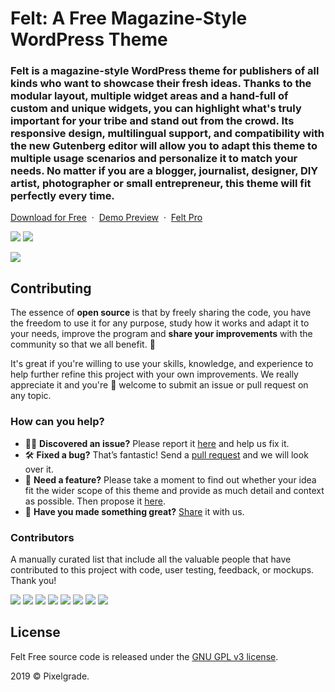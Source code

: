 # Felt: A Free Magazine-Style WordPress Theme
### Felt is a magazine-style WordPress theme for publishers of all kinds who want to showcase their fresh ideas. Thanks to the modular layout, multiple widget areas and a hand-full of custom and unique widgets, you can highlight what's truly important for your tribe and stand out from the crowd. Its responsive design, multilingual support, and compatibility with the new Gutenberg editor will allow you to adapt this theme to multiple usage scenarios and personalize it to match your needs. No matter if you are a blogger, journalist, designer, DIY artist, photographer or small entrepreneur, this theme will fit perfectly every time.

[Download for Free](https://downloads.wordpress.org/theme/felt.latest-stable.zip) &nbsp;·&nbsp; [Demo Preview](https://demos.pixelgrade.com/felt-lite/) &nbsp;·&nbsp; [ Felt Pro](https://pixelgrade.com/themes/felt-pro/)

[![](https://img.shields.io/github/issues-closed/pixelgrade/felt-free.svg?color=6cc644&label=Issues)](https://github.com/pixelgrade/felt-free/issues?utf8=%E2%9C%93&q=is%3Aissue+is%3Aclosed+) [![](https://img.shields.io/github/issues/pixelgrade/felt-free.svg?color=4078c0&label=%20)](https://github.com/pixelgrade/felt-free/issues?utf8=%E2%9C%93&q=is%3Aissue+is%3Aopen)

[![](https://user-images.githubusercontent.com/46342490/61291952-9cfb4c00-a7d8-11e9-8e11-6ca33e16a7db.jpg)](https://pixelgrade.com/themes/felt-lite/)

## Contributing
The essence of **open source** is that by freely sharing the code, you have the freedom to use it for any purpose, study how it works and adapt it to your needs, improve the program and **share your improvements** with the community so that we all benefit. 🙏

It's great if you're willing to use your skills, knowledge, and experience to help further refine this project with your own improvements. We really appreciate it and you're 💯 welcome to submit an issue or pull request on any topic.

### How can you help?
-  🕵️‍♀️ **Discovered an issue?** Please report it [here](https://github.com/pixelgrade/felt-free/issues/new "here") and help us fix it.
- 🛠 **Fixed a bug?** That’s fantastic! Send a [pull request](https://github.com/pixelgrade/felt-free/pulls "pull request") and we will look over it.
- 🔮 **Need a feature?** Please take a moment to find out whether your idea fit the wider scope of this theme and provide as much detail and context as possible. Then propose it [here](https://github.com/pixelgrade/felt-free/issues/new).
- 💎 **Have you made something great?** [Share](https://github.com/pixelgrade/felt-free/issues/new "Share") it with us.

### Contributors
A manually curated list that include all the valuable people that have contributed to this project with code, user testing, feedback, or mockups. Thank you!

[![](https://github.com/razwan.png?size=64)](https://github.com/razwan) [![](https://github.com/georgeolaru.png?size=64)](https://github.com/georgeolaru) [![](https://github.com/vladolaru.png?size=64)](https://github.com/vladolaru) [![](https://github.com/alinclamba.png?size=64)](https://github.com/alinclamba) [![](https://github.com/oanafilip.png?size=64)](https://github.com/oanafilip) [![](https://github.com/madalingorbanescu.png?size=64)](https://github.com/madalingorbanescu) [![](https://github.com/BurloiuCosmin.png?size=64)](https://github.com/BurloiuCosmin) [![](https://github.com/ilincaroman.png?size=64)](https://github.com/ilincaroman)

## License
Felt Free source code is released under the [GNU GPL v3 license](https://www.gnu.org/licenses/gpl-3.0.html).

2019 © Pixelgrade.
